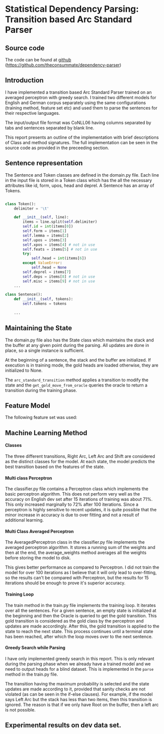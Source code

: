 # Statistical Dependency Parsing: Transition based Arc Standard Parser


## Source code
The code can be found at [github](https://github.com/theconsummate/dependency-parser) (https://github.com/theconsummate/dependency-parser)

## Introduction
I have implemented a transition based Arc Standard Parser trained on an averaged perceptron with greedy search. I trained two different models for English and German corpus separately using the same configurations (training method, feature set etc) and used them to parse the sentences for their respective languages.

The input/output file format was CoNLL06 having columns separated by tabs and sentences separated by blank line.

This report presents an outline of the implementation with brief descriptions of Class and method signatures. The full implementation can be seen in the source code as provided in the preceeding section.


## Sentence representation
The Sentence and Token classes are defined in the domain.py file. Each line in the input file is stored in a Token class which has the all the necessary attributes like id, form, upos, head and deprel. A Sentence has an array of Tokens.

```python

class Token():
    delimiter = '\t'

    def __init__(self, line):
        items = line.split(self.delimiter)
        self.id = int(items[0])
        self.form = items[1]
        self.lemma = items[2]
        self.upos = items[3]
        self.xpos = items[4] # not in use
        self.feats = items[5] # not in use
        try:
            self.head = int(items[6])
        except ValueError:
            self.head = None
        self.deprel = items[7]
        self.deps = items[8] # not in use
        self.misc = items[9] # not in use
    ...

class Sentence():
    def __init__(self, tokens):
        self.tokens = tokens
    
    ...
```

## Maintaining the State
The domain.py file also has the State class which maintains the stack and the buffer at any given point during the parsing. All updates are done in place, so a single instance is sufficient.

At the beginning of a sentence, the stack and the buffer are initialized. If execution is in training mode, the gold heads are loaded otherwise, they are initialized to None.

The ``arc_standard_transition`` method applies a transition to modify the state and the ``get_gold_move_from_oracle`` queries the oracle to return a transition during the training phase.


## Feature Model
The following feature set was used:

## Machine Learning Method
#### Classes
The three different transitions, Right Arc, Left Arc and Shift are considered as the distinct classes for the model. At each state, the model predicts the best transition based on the features of the state.

#### Multi class Perceptron
The classifier.py file contains a Perceptron class which implements the basic perceptron algorithm. This does not perform very well as the accuracy on English dev set after 15 iterations of training was about 71%. This only increased marginally to 72% after 100 iterations. Since a perceptron is highly sensitive to recent updates, it is quite possible that the minor increase in accuracy is due to over fitting and not a result of additional learning.

#### Multi Class Averaged Perceptron
The AveragedPerceptron class in the classifier.py file implements the averaged perceptron algorithm. It stores a running sum of the weights and then at the end, the average_weights method averages all the weights before storing the model to disk.

This gives better performance as compared to Perceptron. I did not train the model for over 100 iterations as I believe that it will only lead to over-fitting, so the results can't be compared with Perceptron, but the results for 15 iterations should be enough to prove it's superior accuracy.

#### Training Loop
The train method in the train.py file implements the training loop. It iterates over all the sentences. For a given sentence, an empty state is initialized at the beginning and then the Oracle is queried to get the gold transition. This gold transition is considered as the gold class by the perceptron and updates are made accordingly. After this, the gold transition is applied to the state to reach the next state. This process continues until a terminal state has been reached, after which the loop moves over to the next sentence.

#### Greedy Search while Parsing
I have only implemented greedy search in this report. This is only relevant during the parsing phase when we already have a trained model and we need to output heads for a blind dataset. This is implemented in the ``parse`` method in the train.py file.

The transition having the maximum probability is selected and the state updates are made according to it, provided that sanity checks are not violated (as can be seen in the if-else clauses). For example, if the model says Left Arc but the stack has less than two items, then this transition is ignored. The reason is that if we only have Root on the buffer, then a left arc is not possible.

## Experimental results on dev data set.
